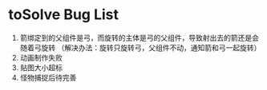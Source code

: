 # toSolve Bug List
1. 箭绑定到的父组件是弓，而旋转的主体是弓的父组件，导致射出去的箭还是会随着弓旋转 （解决办法：旋转只旋转弓，父组件不动，通知箭和弓一起旋转）
2. 动画制作失败
3. 贴图大小超标
4. 怪物捕捉后待完善